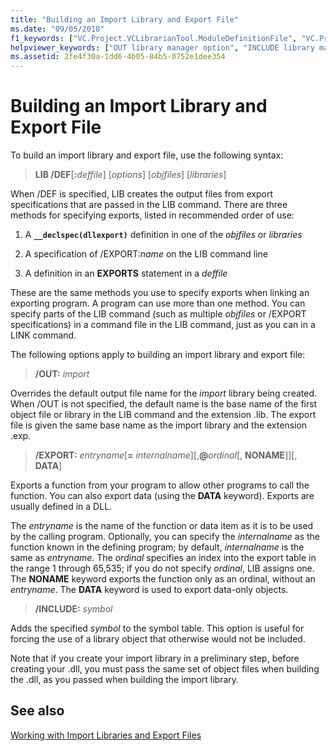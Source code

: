 ```yaml
---
title: "Building an Import Library and Export File"
ms.date: "09/05/2018"
f1_keywords: ["VC.Project.VCLibrarianTool.ModuleDefinitionFile", "VC.Project.VCLibrarianTool.ExportNamedFunctions", "VC.Project.VCLibrarianTool.GenerateDebug", "VC.Project.VCLibrarianTool.ForceSymbolReferences"]
helpviewer_keywords: ["OUT library manager option", "INCLUDE library manager option", "/DEF library manager option", "exporting data", "import libraries, building", "-INCLUDE library manager option", "/OUT library manager option", "DEF library manager option", "-DEF library manager option", "-OUT library manager option", "/INCLUDE library manager option", "-EXPORT library manager option", "exporting data, export (.exp) files", "/EXPORT library manager option", "EXPORT library manager option", ".lib files", "EXP files"]
ms.assetid: 2fe4f30a-1dd6-4b05-84b5-0752e1dee354
---
```

# Building an Import Library and Export File

To build an import library and export file, use the following syntax:

> **LIB /DEF**[**:**<em>deffile</em>] [*options*] [*objfiles*] [*libraries*]

When /DEF is specified, LIB creates the output files from export specifications that are passed in the LIB command. There are three methods for specifying exports, listed in recommended order of use:

1. A **`__declspec(dllexport)`** definition in one of the *objfiles* or *libraries*

1. A specification of /EXPORT:*name* on the LIB command line

1. A definition in an **EXPORTS** statement in a *deffile*

These are the same methods you use to specify exports when linking an exporting program. A program can use more than one method. You can specify parts of the LIB command (such as multiple *objfiles* or /EXPORT specifications) in a command file in the LIB command, just as you can in a LINK command.

The following options apply to building an import library and export file:

> **/OUT:** *import*

Overrides the default output file name for the *import* library being created. When /OUT is not specified, the default name is the base name of the first object file or library in the LIB command and the extension .lib. The export file is given the same base name as the import library and the extension .exp.

> **/EXPORT:** *entryname*\[**=** *internalname*]\[,**\@**<em>ordinal</em>\[, **NONAME**]]\[, **DATA**]

Exports a function from your program to allow other programs to call the function. You can also export data (using the **DATA** keyword). Exports are usually defined in a DLL.

The *entryname* is the name of the function or data item as it is to be used by the calling program. Optionally, you can specify the *internalname* as the function known in the defining program; by default, *internalname* is the same as *entryname*. The *ordinal* specifies an index into the export table in the range 1 through 65,535; if you do not specify *ordinal*, LIB assigns one. The **NONAME** keyword exports the function only as an ordinal, without an *entryname*. The **DATA** keyword is used to export data-only objects.

> **/INCLUDE:** *symbol*

Adds the specified *symbol* to the symbol table. This option is useful for forcing the use of a library object that otherwise would not be included.

Note that if you create your import library in a preliminary step, before creating your .dll, you must pass the same set of object files when building the .dll, as you passed when building the import library.

## See also

[Working with Import Libraries and Export Files](working-with-import-libraries-and-export-files.md)
